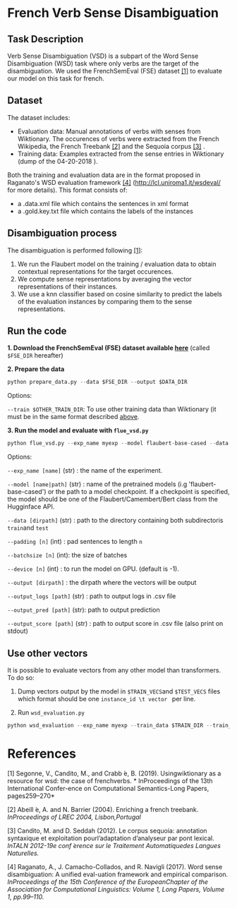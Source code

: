 # French Verb Sense Disambiguation
 ## Task Description
 Verb Sense Disambiguation (VSD) is a subpart of the Word Sense Disambiguation (WSD) task where only verbs are the target of the disambiguation.
 We used the FrenchSemEval (FSE) dataset [[1]](#References) to evaluate our model on this task for french. 
 
 ## Dataset
 The dataset includes:
  - Evaluation data: Manual annotations of verbs with senses from Wiktionary. The occurences of verbs were extracted from the French Wikipedia, the French Treebank [[2]]([#References]) and the Sequoia corpus [[3]](#References) .   
  - Training data: Examples extracted from the sense entries in Wiktionary (dump of the 04-20-2018 ).
  
Both the training and evaluation data are in the format proposed in Raganato's WSD evaluation framework [[4]](#References) (http://lcl.uniroma1.it/wsdeval/ for more details).
This format consists of:
 - a .data.xml file which contains the sentences in xml format
 - a .gold.key.txt file which contains the labels of the instances


## Disambiguation process
The disambiguation is performed following [[1]](#References):
 1. We run the Flaubert model on the training / evaluation data to obtain contextual representations for the target occurences.
 2. We compute sense representations by averaging the vector representations of their instances.
 3. We use a knn classifier based on cosine similarity to predict the labels of the evaluation instances by comparing them to the sense representations.
 
## Run the code

**1. Download the FrenchSemEval (FSE) dataset available [here](http://www.llf.cnrs.fr/dataset/fse/)** (called ```$FSE_DIR``` hereafter)

**2. Prepare the data**
  ```python
  python prepare_data.py --data $FSE_DIR --output $DATA_DIR
  ```
  Options:
  
  ``--train $OTHER_TRAIN_DIR``: To use other training data than Wiktionary (it must be in the same format described [above](#dataset). 

**3. Run the model and evaluate with ```flue_vsd.py```**
  ```python
  python flue_vsd.py --exp_name myexp --model flaubert-base-cased --data $DATA_DIR --padding 80 --batchsize 32 --device 0 --output $OUTPUT_DIR
  ```
Options:

 ``--exp_name [name]`` (str) : the name of the experiment.
 
 ``--model [name|path]`` (str) : name of the pretrained models (i.g 'flaubert-base-cased') or the path to a model checkpoint. If a checkpoint is specified, the model should be one of the Flaubert/Camembert/Bert class from the Hugginface API.
 
 ``--data [dirpath]`` (str) : path to the directory containing both subdirectoris ``train``and ``test``
 
 ``--padding [n]`` (int) : pad sentences to length ``n``
 
 ``--batchsize [n]`` (int): the size of batches
 
 ``--device [n]`` (int) : to run the model on GPU. (default is -1).
 
 ``--output [dirpath]`` : the dirpath where the vectors will be output
 
 ``--output_logs [path]`` (str) : path to output logs in .csv file
 
 ``--output_pred [path]`` (str): path to output prediction
 
 ``--output_score [path]`` (str) : path to output score in .csv file (also print on stdout)
 
 
## Use other vectors
It is possible to evaluate vectors from any other model than transformers. To do so:

1. Dump vectors output by the model in ``$TRAIN_VECS``and ``$TEST_VECS`` files which format should be one ``instance_id \t vector `` per line.

2. Run ``wsd_evaluation.py``
```python
python wsd_evaluation --exp_name myexp --train_data $TRAIN_DIR --train_vecs $TRAIN_VECS --test_data $TEST_DIR --test_vecs $TEST_VECS --average --target_pos V
```

# References
[1] Segonne, V., Candito, M., and Crabb ́e, B. (2019). Usingwiktionary as a resource for wsd: the case of frenchverbs. *
InProceedings of the 13th International Confer-ence on Computational Semantics-Long Papers, pages259–270*

[2] Abeill ́e, A. and N. Barrier (2004).  Enriching a french treebank.  *InProceedings of LREC 2004, Lisbon,Portugal*

[3] Candito,  M.  and  D.  Seddah  (2012).   Le  corpus  sequoia:  annotation  syntaxique  et  exploitation  pourl’adaptation d’analyseur par pont lexical. *InTALN 2012-19e conf ́erence sur le Traitement Automatiquedes Langues Naturelles.*

[4] Raganato, A., J. Camacho-Collados, and R. Navigli (2017). Word sense disambiguation: A unified eval-uation framework and empirical comparison.  *InProceedings of the 15th Conference of the EuropeanChapter of the Association for Computational Linguistics:  Volume 1,  Long Papers,  Volume 1,  pp.99–110.*
